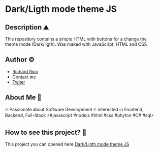 # Dark/Ligth mode theme JS 

## Description ⛰

This repository contains a simple HTML with buttons for a change the theme mode (Dark/ligth). Was maked with JavaScript, HTML and CSS


## Author ©

- [Richard Rico](https://github.com/Richard-Rico)
- [Contact me](info@richard-rico.com)
- [Twiter](https://twitter.com/rico_code)



## About Me 🚀

🔥 Passionate about Software Development 🔥 Interested in Frontend, Backend, Full-Stack ⚡#javascript #nodejs #html #css #phyton #C# #sql⚡


## How to see this project? 🔎

This project you can opened here [Dark/Ligth mode theme JS](https://richard-rico.github.io./Dark-Ligth-mode-theme-JS/index.html)
